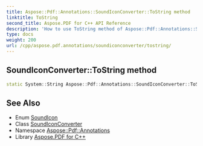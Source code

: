 ```yaml
---
title: Aspose::Pdf::Annotations::SoundIconConverter::ToString method
linktitle: ToString
second_title: Aspose.PDF for C++ API Reference
description: 'How to use ToString method of Aspose::Pdf::Annotations::SoundIconConverter class in C++.'
type: docs
weight: 200
url: /cpp/aspose.pdf.annotations/soundiconconverter/tostring/
---
```

## SoundIconConverter::ToString method




```cpp
static System::String Aspose::Pdf::Annotations::SoundIconConverter::ToString(SoundIcon value)
```

## See Also

* Enum [SoundIcon](../../soundicon/)
* Class [SoundIconConverter](../)
* Namespace [Aspose::Pdf::Annotations](../../)
* Library [Aspose.PDF for C++](../../../)
